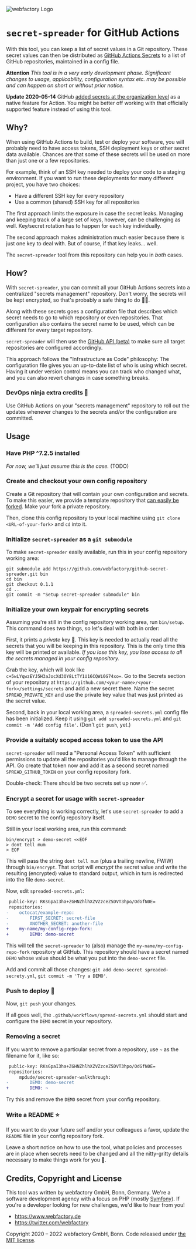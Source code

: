 ![webfactory Logo](https://www.webfactory.de/bundles/webfactorytwiglayout/img/logo.png) 
# `secret-spreader` for GitHub Actions

With this tool, you can keep a list of secret values in a Git repository. These secret values can then be distributed
as [GitHub Actions Secrets](https://help.github.com/en/actions/automating-your-workflow-with-github-actions/creating-and-using-encrypted-secrets)
to a list of GitHub repositories, maintained in a config file.

**Attention** *This tool is in a very early development phase. Significant changes to usage, applicability, configuration syntax etc. may be possible and can happen on short or without prior notice.*

**Update 2020-05-14** GitHub [added secrets at the organization level](https://github.blog/changelog/2020-05-14-organization-secrets/) as a native feature for Action. You might be better off working with that officially supported feature instead of using this tool. 

## Why?

When using GitHub Actions to build, test or deploy your software, you will probably need to have access tokens, SSH deployment keys or other secret data available. Chances are that some of these secrets will be used on more than just one or a few repositories. 

For example, think of an SSH key needed to deploy your code to a staging environment. If you want to run these deployments for many different project, you have two choices:

- Have a different SSH key for every repository
- Use a common (shared) SSH key for all repositories

The first approach limits the exposure in case the secret leaks. Managing and keeping track of a large set of keys, however, can be challenging as well. Key/secret rotation has to happen for each key individually.

The second approach makes administration much easier because there is just one key to deal with. But of course, if that key leaks... well.

The `secret-spreader` tool from this repository can help you in _both_ cases.

## How?

With `secret-spreader`, you can commit all your GitHub Actions secrets into a centralized "secrets management" repository. Don't worry, the secrets will be kept encrypted, so that's probably a safe thing to do 🤞🏻.

Along with these secrets goes a configuration file that describes which secret needs to go to which repository or even repositories. That configuration also contains the secret name to be used, which can be different for every target repository.

`secret-spreader` will then use the [GitHub API (beta)](https://developer.github.com/v3/actions/) to make sure all target repositories are configured accordingly.

This approach follows the "Infrastructure as Code" philosophy: The configuration file gives you an up-to-date list of who is using which secret. Having it under version control means you can track who changed what, and you can also revert changes in case something breaks.

### DevOps ninja extra credits 🚀

Use GitHub Actions on your "secrets management" repository to roll out the updates whenever changes to the secrets and/or the configuration are committed.

## Usage

### Have PHP ^7.2.5 installed

_For now, we'll just assume this is the case._ (TODO) 

### Create and checkout your own config repository

Create a Git repository that will contain your own configuration and secrets. To make this easier, we provide a template
repository that [can easily be forked](https://github.com/webfactory/secret-spreader-config-template/generate). Make your fork a private repository.

Then, clone this config repository to your local machine using `git clone <URL-of-your-fork>` and `cd` into it. 

### Initialize `secret-spreader` as a `git submodule`

To make `secret-spreader` easily available, run this in your config repository working area:

```shell script
git submodule add https://github.com/webfactory/github-secret-spreader.git bin
cd bin
git checkout 0.1.1
cd ..
git commit -m "Setup secret-spreader submodule" bin
```

### Initialize your own keypair for encrypting secrets

Assuming you're still in the config repository working area, run `bin/setup`. This command does two things, so let's deal with both in order:

First, it prints a _private_ key 🔐. This key is needed to actually read all the secrets that you will be keeping in this repository. This is the
only time this key will be printed or available. *If you lose this key, you lose access to all the secrets managed in your config repository.*

Grab the key, which will look like `c+5wLYqwzEYJ5H3aJocXd3OY8LtTY1U16CQWi0G74xo=`. Go to the Secrets section of your repository at 
`https://github.com/<your-name>/<your-fork>/settings/secrets` and add a new secret there. Name the secret `SPREAD_PRIVATE_KEY` and use the private key
value that was just printed as the secret value.

Second, back in your local working area, a `spreaded-secrets.yml` config file has been initialized. Keep it using `git add spreaded-secrets.yml` and
`git commit -m 'Add config file'`. (Don't `git push`, yet.)

### Provide a suitably scoped access token to use the API

`secret-spreader` will need a "Personal Access Token" with sufficient permissions to update all the repositories you'd like to manage through the API.
Go create that token now and add it as a second secret named `SPREAD_GITHUB_TOKEN` on your config repository fork.

Double-check: There should be two secrets set up now ✅.

### Encrypt a secret for usage with `secret-spreader`

To see everything is working correctly, let's use `secret-spreader` to add a `DEMO` secret to the config repository itself.

Still in your local working area, run this command:

```shell
bin/encrypt > demo-secret <<EOF
> dont tell mum
> EOF  
```

This will pass the string `dont tell mum` (plus a trailing newline, FWIW) through `bin/encrypt`. That script will _encrypt_ the secret value
and write the resulting (encrypted) value to standard output, which in turn is redirected into the file `demo-secret`. 

Now, edit `spreaded-secrets.yml`:

```diff
 public-key: RKsGpaI3ha+ZGHNZhlhXZVZzceZ5DVT3hpo/OdGfN0E=
 repositories:
-    octocat/example-repo:
-        FIRST_SECRET: secret-file
-        ANOTHER_SECRET: another-file
+    my-name/my-config-repo-fork:
+        DEMO: demo-secret
```  

This will tell the `secret-spreader` to (also) manage the `my-name/my-config-repo-fork` repository at GitHub. This repository should have a secret
named `DEMO` whose value should be what you put into the `demo-secret` file.

Add and commit all those changes: `git add demo-secret spreaded-secrety.yml`, `git commit -m 'Try a DEMO'`.

### Push to deploy 🚨

Now, `git push` your changes.

If all goes well, the `.github/workflows/spread-secrets.yml` should start and configure the `DEMO` secret in your repository.

### Removing a secret
  
If you want to remove a particular secret from a repository, use `~` as the filename for it, like so:

```diff
 public-key: RKsGpaI3ha+ZGHNZhlhXZVZzceZ5DVT3hpo/OdGfN0E=
 repositories:
     mpdude/secret-spreader-walkthrough:
-        DEMO: demo-secret
+        DEMO: ~
```

Try this and remove the `DEMO` secret from your config repository.

### Write a README ⭐️

If you want to do your future self and/or your colleagues a favor, update the `README` file in your config repository fork.

Leave a short notice on how to use the tool, what policies and processes are in place when secrets need to be changed and
all the nitty-gritty details necessary to make things work for you 🦖. 

## Credits, Copyright and License

This tool was written by webfactory GmbH, Bonn, Germany. We're a software development
agency with a focus on PHP (mostly [Symfony](http://github.com/symfony/symfony)). If you're a 
developer looking for new challenges, we'd like to hear from you! 

- <https://www.webfactory.de>
- <https://twitter.com/webfactory>

Copyright 2020 – 2022 webfactory GmbH, Bonn. Code released under [the MIT license](LICENSE).
